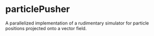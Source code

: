 # particlePusher
A parallelized implementation of a rudimentary simulator for particle positions projected onto a vector field.
